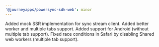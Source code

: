 ```yaml
---
'@journeyapps/powersync-sdk-web': minor
---
```


Added mock SSR implementation for sync stream client. 
Added better worker and multiple tabs support.
Added support for Android (without multiple tab support).
Fixed race conditions in Safari by disabling Shared web workers (multiple tab support).
